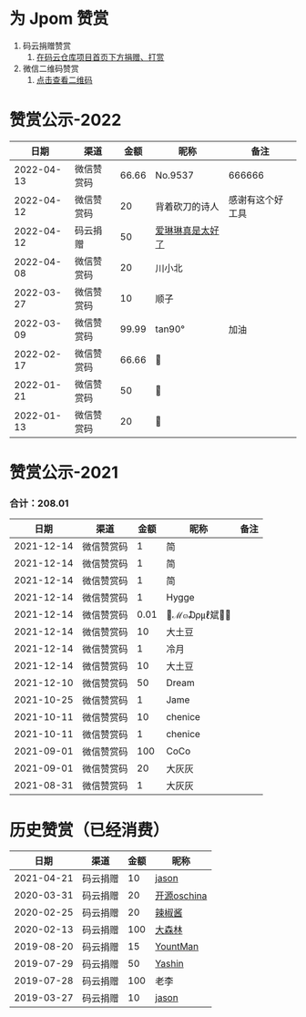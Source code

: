 # 为 Jpom 赞赏

1. 码云捐赠赞赏
   1. [在码云仓库项目首页下方捐赠、打赏](https://gitee.com/dromara/Jpom)
2. 微信二维码赞赏
   1. [点击查看二维码](https://cdn.jsdelivr.net/gh/jiangzeyin/Jpom-site/images/wx_praise_small.png)

# 赞赏公示-2022

| 日期         | 渠道    | 金额    | 昵称                                          | 备注       |
|------------|-------|-------|---------------------------------------------|----------|
| 2022-04-13 | 微信赞赏码 | 66.66 | No.9537                                     | 666666   |
| 2022-04-12 | 微信赞赏码 | 20    | 背着砍刀的诗人                                     | 感谢有这个好工具 |
| 2022-04-12 | 码云捐赠  | 50    | [爱琳琳真是太好了](https://gitee.com/qiqi513_admin) |          |
| 2022-04-08 | 微信赞赏码 | 20    | 川小北                                         |          |
| 2022-03-27 | 微信赞赏码 | 10    | 顺子                                          |          |
| 2022-03-09 | 微信赞赏码 | 99.99 | tan90°                                      | 加油       |
| 2022-02-17 | 微信赞赏码 | 66.66 | 🐠                                          |          |
| 2022-01-21 | 微信赞赏码 | 50    |                                            |          |
| 2022-01-13 | 微信赞赏码 | 20    | 🐠                                          |          |

# 赞赏公示-2021

### 合计：208.01

| 日期         | 渠道    | 金额   | 昵称          | 备注  |
|------------|-------|------|-------------|-----|
| 2021-12-14 | 微信赞赏码 | 1    | 简           |     |
| 2021-12-14 | 微信赞赏码 | 1    | 简           |     |
| 2021-12-14 | 微信赞赏码 | 1    | 简           |     |
| 2021-12-14 | 微信赞赏码 | 1    | Hygge       |     |
| 2021-12-14 | 微信赞赏码 | 0.01 | 💎ℳ๓₯㎕斌💎💘 |     |
| 2021-12-14 | 微信赞赏码 | 10   | 大土豆         |     |
| 2021-12-14 | 微信赞赏码 | 1    | 冷月          |     |
| 2021-12-14 | 微信赞赏码 | 10   | 大土豆         |     |
| 2021-12-10 | 微信赞赏码 | 50   | Dream       |     |
| 2021-10-25 | 微信赞赏码 | 1    | Jame        |     |
| 2021-10-11 | 微信赞赏码 | 10   | chenice     |     |
| 2021-10-11 | 微信赞赏码 | 1    | chenice     |     |
| 2021-09-01 | 微信赞赏码 | 100  | CoCo        |     |
| 2021-09-01 | 微信赞赏码 | 20   | 大灰灰         |     |
| 2021-08-31 | 微信赞赏码 | 1    | 大灰灰         |     |


# 历史赞赏（已经消费）


| 日期         | 渠道   | 金额  | 昵称                                     |
|------------|------|-----|----------------------------------------|
| 2021-04-21 | 码云捐赠 | 10  | [jason](https://gitee.com/bwcx_jzy)    |
| 2020-03-31 | 码云捐赠 | 20  | [开源oschina](https://gitee.com/bdj)     |
| 2020-02-25 | 码云捐赠 | 20  | [辣椒酱](https://gitee.com/yokead_admin)  |
| 2020-02-13 | 码云捐赠 | 100 | [大森林](https://gitee.com/jmdhappy)      |
| 2019-08-20 | 码云捐赠 | 15  | [YountMan](https://gitee.com/YountMan) |
| 2019-07-29 | 码云捐赠 | 50  | [Yashin](https://gitee.com/yashin)     |
| 2019-07-28 | 码云捐赠 | 100 | 老李                                     |
| 2019-03-27 | 码云捐赠 | 10  | [jason](https://gitee.com/bwcx_jzy)    |